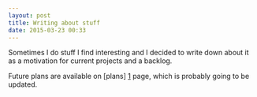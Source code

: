 ```yaml
---
layout: post
title: Writing about stuff
date: 2015-03-23 00:33
---
```


Sometimes I do stuff I find interesting and I decided to write down about it
as a motivation for current projects and a backlog.

Future plans are available on [plans] [1] page,
which is probably going to be updated.

[1]: /plans/
